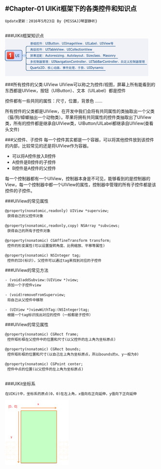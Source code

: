 #Chapter-01 UIKit框架下的各类控件和知识点
---
```objc
Update更新：2016年5月23日 By {MISSAJJ琴瑟静听}
 
```

###UIKit框架知识点
![image](UIKIT.png)

###所有控件的父类:UIView
UIView可以称之为控件/视图，屏幕上所有能看到的东西都是UIView，按钮（UIButton）、文本（UILabel）都是控件

控件都有一些共同的属性：尺寸，位置，背景色
......

所有控件的父类都是UIView，在开发中我们会将有共同属性的类抽取出一个父类（猫/狗/蟑螂抽出一个动物类）。苹果将拥有共同属性的控件类抽取出了UIView类，所有的控件都是继承自UIView类，UIButton/UILabel都继承自UIView(查看头文件)

###父控件、子控件
每一个控件其实都是一个容器，可以将其他控件放到该控件的内部，比较常见的还是将UIView作为容器。

- 可以将A控件放入B控件
- A控件是B控件的子控件
- B控件是A控件的父控件

每一个控制器都有一个UIView，控制器本身是不可见，能够看到的是控制器的View，每一个控制器中都一个UIVIew的属性，控制器中管理的所有子控件都是该控件的子控件。


###UIView的常见属性
```objc
@property(nonatomic,readonly) UIView *superview;
 获得自己的父控件对象

@property(nonatomic,readonly,copy) NSArray *subviews;
 获得自己的所有子控件对象
 
@property(nonatomic) CGAffineTransform transform;
 控件的形变属性(可以设置旋转角度、比例缩放、平移等属性)

@property(nonatomic) NSInteger tag;
 控件的ID(标识)，父控件可以通过tag来找到对应的子控件
```

###UIView的常见方法
```objc
- (void)addSubview:(UIView *)view;
 添加一个子控件view

- (void)removeFromSuperview;
 将自己从父控件中移除

- (UIView *)viewWithTag:(NSInteger)tag;
 根据一个tag标识找出对应的控件（一般都是子控件）
```

###UIView的常见属性
```objc
@property(nonatomic) CGRect frame;
 控件矩形框在父控件中的位置和尺寸(以父控件的左上角为坐标原点)

@property(nonatomic) CGRect bounds;
 控件矩形框的位置和尺寸(以自己左上角为坐标原点，所以bounds的x、y一般为0)

@property(nonatomic) CGPoint center;
 控件中点的位置(以父控件的左上角为坐标原点)
 
```
###UIKit坐标系


```objc
在UIKit中，坐标系的原点(0，0)在左上角，x值向右正向延伸，y值向下正向延伸

```
![image](UIkit坐标系.png)